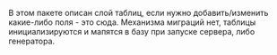 В этом пакете описан слой таблиц, если нужно добавить/изменить какие-либо поля - это сюда.
Механизма миграций нет, таблицы инициализируются и мапятся в базу при запуске сервера, либо генератора.